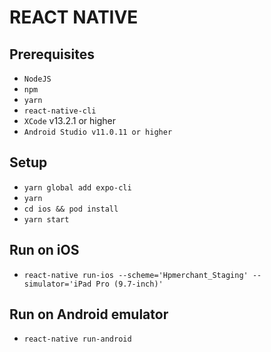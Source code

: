# REACT NATIVE

## Prerequisites
* `NodeJS`
* `npm`
* `yarn`
* `react-native-cli`
* `XCode` v13.2.1 or higher
* `Android Studio v11.0.11 or higher`

## Setup
* `yarn global add expo-cli`
* `yarn`
* `cd ios && pod install`
* `yarn start`

## Run on iOS
* `react-native run-ios --scheme='Hpmerchant_Staging' --simulator='iPad Pro (9.7-inch)'`
## Run on Android emulator
* `react-native run-android`
